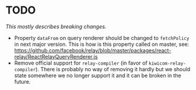 # TODO

_This mostly describes breaking changes._

- Property `dataFrom` on query renderer should be changed to `fetchPolicy` in next major version. This is how is this property called on master, see: https://github.com/facebook/relay/blob/master/packages/react-relay/ReactRelayQueryRenderer.js
- Remove official support for `relay-compiler` (in favor of `kiwicom-relay-compiler`). There is probably no way of removing it hardly but we should state somewhere we no longer support it and it can be broken in the future.
